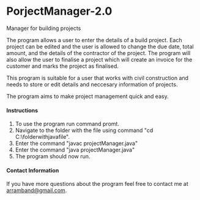 # PorjectManager-2.0
Manager for building projects

The program allows a user to enter the details of a build project. Each project can be edited
and the user is allowed to change the due date, total amount, and the details of the contractor
of the project. The program will also allow the user to finalise a project which will create 
an invoice for the customer and marks the project as finalised.

This program is suitable for a user that works with civil construction and needs to store or edit
details and neccesary information of projects.

The program aims to make project management quick and easy.

#### Instructions

1. To use the program run command promt.
2. Navigate to the folder with the file using command "cd C:\\folderwithjavafile".
3. Enter the command "javac projectManager.java"
4. Enter the command "java projectManager.java"
5. The program should now run.

#### Contact Information

If you have more questions about the program feel free to contact me at arramband@gmail.com.
